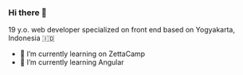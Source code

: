 ### Hi there 👋

<!--
**koentjoroo/koentjoroo** is a ✨ _special_ ✨ repository because its `README.md` (this file) appears on your GitHub profile.

Here are some ideas to get you started:
-->

19 y.o. web developer specialized on front end based on Yogyakarta, Indonesia 🇮🇩

- 🔭 I’m currently learning on ZettaCamp
- 🌱 I’m currently learning Angular

<!--
- 👯 I’m looking to collaborate on ...
- 🤔 I’m looking for help with ...
- 💬 Ask me about ...
- 📫 How to reach me: ...
- 😄 Pronouns: He/Him
- ⚡ Fun fact: ...
-->
